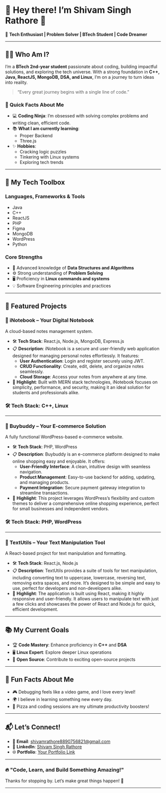 # 🌟 Hey there! I’m **Shivam Singh Rathore** 👋

🚀 **Tech Enthusiast | Problem Solver | BTech Student | Code Dreamer**

---

## 🧑‍💻 Who Am I?

I’m a **BTech 2nd-year student** passionate about coding, building impactful solutions, and exploring the tech universe. With a strong foundation in **C++, Java, ReactJS, MongoDB, DSA, and Linux**, I’m on a journey to turn ideas into reality.

> “Every great journey begins with a single line of code.”

### 🎯 Quick Facts About Me
- 💻 **Coding Ninja**: I’m obsessed with solving complex problems and writing clean, efficient code.
- 📚 **What I am currently learning**:
  - Proper Backend
  - Three.js
- ✨ **Hobbies**:
  - Cracking logic puzzles
  - Tinkering with Linux systems
  - Exploring tech trends

---

## 🚀 My Tech Toolbox

### **Languages, Frameworks & Tools**
- Java
- C++
- ReactJS
- PHP
- Figma
- MongoDB
- WordPress
- Python

### **Core Strengths**
- 📌 Advanced knowledge of **Data Structures and Algorithms**
- ⚙️ Strong understanding of **Problem Solving**
- 🖥️ Proficiency in **Linux commands and systems**
- 💡 Software Engineering principles and practices

---

## 🌟 Featured Projects

### **🔧 iNotebook – Your Digital Notebook**
A cloud-based notes management system.

- 🛠️ **Tech Stack**: React.js, Node.js, MongoDB, Express.js
- 📋 **Description**: iNotebook is a secure and user-friendly web application designed for managing personal notes effortlessly. It features:
  - **User Authentication**: Login and register securely using JWT.
  - **CRUD Functionality**: Create, edit, delete, and organize notes seamlessly.
  - **Cloud Storage**: Access your notes from anywhere at any time.
- 🌟 **Highlight**: Built with MERN stack technologies, iNotebook focuses on simplicity, performance, and security, making it an ideal solution for students and professionals alike.

### **🛠️ Tech Stack**: C++, Linux

---

### **🔧 Buybuddy – Your E-commerce Solution**
A fully functional WordPress-based e-commerce website.

- 🛠️ **Tech Stack**: PHP, WordPress
- 📋 **Description**: Buybuddy is an e-commerce platform designed to make online shopping easy and enjoyable. It offers:
  - **User-Friendly Interface**: A clean, intuitive design with seamless navigation.
  - **Product Management**: Easy-to-use backend for adding, updating, and managing products.
  - **Payment Integration**: Secure payment gateway integration to streamline transactions.
- 🌟 **Highlight**: This project leverages WordPress’s flexibility and custom themes to deliver a comprehensive online shopping experience, perfect for small businesses and independent vendors.

### **🛠️ Tech Stack**: PHP, WordPress

---

### **🔧 TextUtils – Your Text Manipulation Tool**
A React-based project for text manipulation and formatting.

- 🛠️ **Tech Stack**: React.js, Node.js
- 📋 **Description**: TextUtils provides a suite of tools for text manipulation, including converting text to uppercase, lowercase, reversing text, removing extra spaces, and more. It’s designed to be simple and easy to use, perfect for developers and non-developers alike.
- 🌟 **Highlight**: The application is built using React, making it highly responsive and user-friendly. It allows users to manipulate text with just a few clicks and showcases the power of React and Node.js for quick, efficient development.

---

## 📚 My Current Goals

- 🏆 **Code Mastery**: Enhance proficiency in **C++** and **DSA**
- 🖥️ **Linux Expert**: Explore deeper Linux operations
- 🤝 **Open Source**: Contribute to exciting open-source projects

---

## 🌈 Fun Facts About Me

- 🎮 Debugging feels like a video game, and I love every level!
- 🌍 I believe in learning something new every day.
- 🍕 Pizza and coding sessions are my ultimate productivity boosters!

---

## 📬 Let’s Connect!

- 💌 **Email**: shivamrathore8890756821@gmail.com
- 💼 **LinkedIn**: [Shivam Singh Rathore](https://www.linkedin.com/in/shivam-singh-rathore-17a254246/)
- 🌐 **Portfolio**: [Your Portfolio Link](#)

---

### 🔥 **"Code, Learn, and Build Something Amazing!"**
Thanks for stopping by. Let’s make great things happen! 🌟

---
